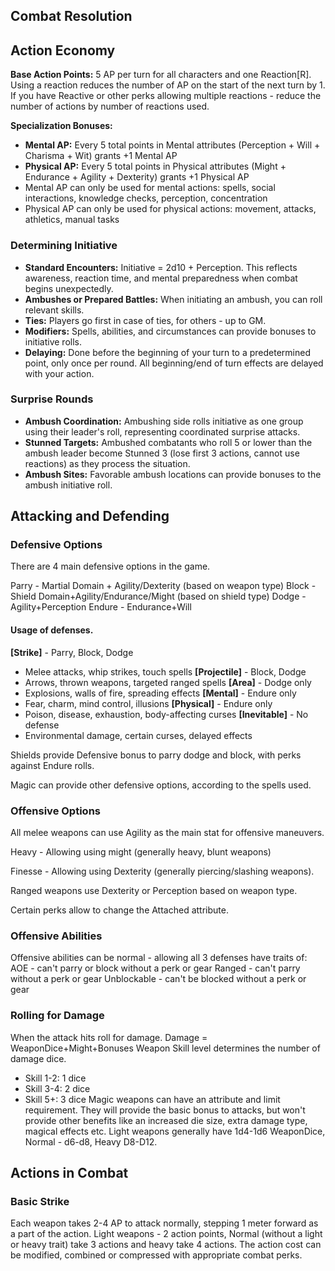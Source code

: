 ## Combat Resolution
## Action Economy

**Base Action Points:** 5 AP per turn for all characters and one Reaction[R]. Using a reaction reduces the number of AP on the start of the next turn by 1. If you have Reactive or other perks allowing multiple reactions - reduce the number of actions by number of reactions used.

**Specialization Bonuses:**
- **Mental AP:** Every 5 total points in Mental attributes (Perception + Will + Charisma + Wit) grants +1 Mental AP
- **Physical AP:** Every 5 total points in Physical attributes (Might + Endurance + Agility + Dexterity) grants +1 Physical AP
- Mental AP can only be used for mental actions: spells, social interactions, knowledge checks, perception, concentration
- Physical AP can only be used for physical actions: movement, attacks, athletics, manual tasks

### Determining Initiative

- **Standard Encounters:** Initiative = 2d10 + Perception. This reflects awareness, reaction time, and mental preparedness when combat begins unexpectedly. 
- **Ambushes or Prepared Battles:** When initiating an ambush, you can roll relevant skills.
- **Ties:** Players go first in case of ties, for others - up to GM.
- **Modifiers:** Spells, abilities, and circumstances can provide bonuses to initiative rolls.
- **Delaying:** Done before the beginning of your turn to a predetermined point, only once per round. All beginning/end of turn effects are delayed with your action.

### Surprise Rounds

- **Ambush Coordination:** Ambushing side rolls initiative as one group using their leader's roll, representing coordinated surprise attacks.
- **Stunned Targets:** Ambushed combatants who roll 5 or lower than the ambush leader become Stunned 3 (lose first 3 actions, cannot use reactions) as they process the situation.
- **Ambush Sites:** Favorable ambush locations can provide bonuses to the ambush initiative roll.

## Attacking and Defending


### Defensive Options
There are 4 main defensive options in the game.

Parry - Martial Domain + Agility/Dexterity (based on weapon type)
Block - Shield Domain+Agility/Endurance/Might (based on shield type)
Dodge - Agility+Perception 
Endure - Endurance+Will 
#### Usage of defenses.
**[Strike]** - Parry, Block, Dodge
- Melee attacks, whip strikes, touch spells
**[Projectile]** - Block, Dodge
- Arrows, thrown weapons, targeted ranged spells
**[Area]** - Dodge only
- Explosions, walls of fire, spreading effects
**[Mental]** - Endure only
- Fear, charm, mind control, illusions
**[Physical]** - Endure only
- Poison, disease, exhaustion, body-affecting curses
**[Inevitable]** - No defense
- Environmental damage, certain curses, delayed effects



Shields provide Defensive bonus to parry dodge and block, with perks against Endure rolls. 

Magic can provide other defensive options, according to the spells used.

### Offensive Options
All melee weapons can use Agility as the main stat for offensive maneuvers.

Heavy - Allowing using might (generally heavy, blunt weapons)

Finesse - Allowing using Dexterity (generally piercing/slashing weapons).

Ranged weapons use Dexterity or Perception based on weapon type.

Certain perks allow to change the Attached attribute.

### Offensive Abilities
Offensive abilities can be normal - allowing all 3 defenses  have traits of:
AOE - can't parry or block without a perk or gear
Ranged - can't parry without a perk or gear
Unblockable - can't be blocked without a perk or gear



### Rolling for Damage 
When the attack hits roll for damage. 
Damage = WeaponDice+Might+Bonuses
Weapon Skill level determines the number of damage dice.
  - Skill 1-2: 1 dice
  - Skill 3-4: 2 dice
  - Skill 5+: 3 dice
Magic weapons can have an attribute and limit requirement. They will provide the basic bonus to attacks, but won't provide other benefits like an increased die size, extra damage type, magical effects etc.
Light weapons generally have 1d4-1d6 WeaponDice, Normal - d6-d8, Heavy D8-D12.

  

## Actions in Combat
### Basic Strike
Each weapon takes 2-4 AP to attack normally, stepping 1 meter forward as a part of the action. Light weapons - 2 action points, Normal (without a light or heavy trait) take 3 actions and heavy take 4 actions.
The action cost can be modified, combined or compressed with appropriate combat perks.

